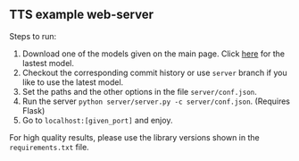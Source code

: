 ## TTS example web-server
Steps to run:
1. Download one of the models given on the main page. Click [here](https://drive.google.com/drive/folders/1Q6BKeEkZyxSGsocK2p_mqgzLwlNvbHFJ?usp=sharing) for the lastest model.
2. Checkout the corresponding commit history or use ```server``` branch if you like to use the latest model.
3. Set the paths and the other options in the file ```server/conf.json```.
4. Run the server ```python server/server.py -c server/conf.json```. (Requires Flask)
5. Go to ```localhost:[given_port]``` and enjoy.

For high quality results, please use the library versions shown in the ```requirements.txt``` file.